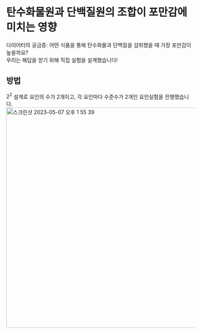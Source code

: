# 탄수화물원과 단백질원의 조합이 포만감에 미치는 영향
다이어터의 궁금증: 어떤 식품을 통해 탄수화물과 단백질을 섭취했을 때 가장 포만감이 높을까요? <br>
우리는 해답을 얻기 위해 직접 실험을 설계했습니다! 
## 방법
$2^{2}$ 설계로 요인의 수가 2개이고, 각 요인마다 수준수가 2개인 요인실험을 진행했습니다. 
<img width="588" alt="스크린샷 2023-05-07 오후 1 55 39" src="https://user-images.githubusercontent.com/90596549/236658455-4348d37b-f454-4a07-b067-08df6f70119a.png">
